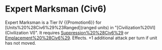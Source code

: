 # Expert Marksman (Civ6)

Expert Marksman is a Tier IV {{Promotion6}} for [Units%20%28Civ6%29%23Ranged](ranged units) in "[Civilization%20VI](Civilization VI)". It requires [Suppression%20%28Civ6%29](Suppression) or [Emplacement%20%28Civ6%29](Emplacement).
Effects.
+1 additional attack per turn if unit has not moved.